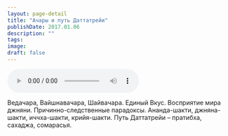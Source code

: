 ```yaml
---
layout: page-detail
title: "Ачары и путь Даттатрейи"
publishDate: 2017.01.06
description: ""
tags:
image:
draft: false
---
```


<audio title="2017.01.06 - Ачары и путь Даттатрейи.mp3" src="https://filer-api.advayta.org/v1.0/public/files/73697" controls=""></audio>

 Ведачара, Вайшнавачара, Шайвачара. Единый Вкус. Восприятие мира джняни. Причинно-следственные парадоксы. Ананда-шакти, джняна-шакти, иччха-шакти, крийя-шакти. Путь Даттатрейи – пратибха, сахаджа, сомарасья. 

  
